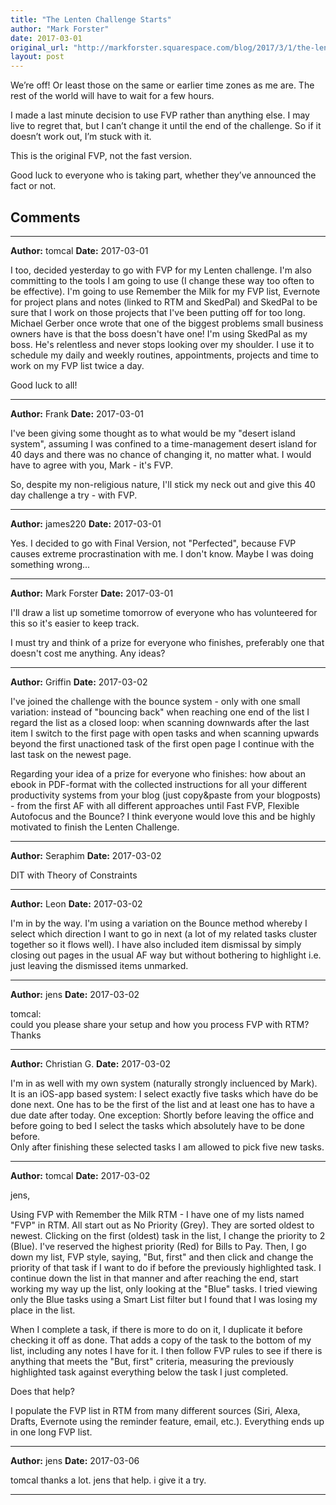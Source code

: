 ```yaml
---
title: "The Lenten Challenge Starts"
author: "Mark Forster"
date: 2017-03-01
original_url: "http://markforster.squarespace.com/blog/2017/3/1/the-lenten-challenge-starts.html"
layout: post
---
```


We’re off! Or least those on the same or earlier time zones as me are. The rest of the world will have to wait for a few hours.

I made a last minute decision to use FVP rather than anything else. I may live to regret that, but I can’t change it until the end of the challenge. So if it doesn’t work out, I’m stuck with it.

This is the original FVP, not the fast version.

Good luck to everyone who is taking part, whether they’ve announced the fact or not.


## Comments

---

**Author:** tomcal
**Date:** 2017-03-01

I too, decided yesterday to go with FVP for my Lenten challenge. I'm also committing to the tools I am going to use (I change these way too often to be effective). I'm going to use Remember the Milk for my FVP list, Evernote for project plans and notes (linked to RTM and SkedPal) and SkedPal to be sure that I work on those projects that I've been putting off for too long. Michael Gerber once wrote that one of the biggest problems small business owners have is that the boss doesn't have one! I'm using SkedPal as my boss. He's relentless and never stops looking over my shoulder. I use it to schedule my daily and weekly routines, appointments, projects and time to work on my FVP list twice a day.  
  
Good luck to all!

---

**Author:** Frank
**Date:** 2017-03-01

I've been giving some thought as to what would be my "desert island system", assuming I was confined to a time-management desert island for 40 days and there was no chance of changing it, no matter what. I would have to agree with you, Mark - it's FVP.  
  
So, despite my non-religious nature, I'll stick my neck out and give this 40 day challenge a try - with FVP.

---

**Author:** james220
**Date:** 2017-03-01

Yes. I decided to go with Final Version, not "Perfected", because FVP causes extreme procrastination with me. I don't know. Maybe I was doing something wrong...

---

**Author:** Mark Forster
**Date:** 2017-03-01

I'll draw a list up sometime tomorrow of everyone who has volunteered for this so it's easier to keep track.  
  
I must try and think of a prize for everyone who finishes, preferably one that doesn't cost me anything. Any ideas?

---

**Author:** Griffin
**Date:** 2017-03-02

I've joined the challenge with the bounce system - only with one small variation: instead of "bouncing back" when reaching one end of the list I regard the list as a closed loop: when scanning downwards after the last item I switch to the first page with open tasks and when scanning upwards beyond the first unactioned task of the first open page I continue with the last task on the newest page.  
  
Regarding your idea of a prize for everyone who finishes: how about an ebook in PDF-format with the collected instructions for all your different productivity systems from your blog (just copy&paste from your blogposts) - from the first AF with all different approaches until Fast FVP, Flexible Autofocus and the Bounce? I think everyone would love this and be highly motivated to finish the Lenten Challenge.

---

**Author:** Seraphim
**Date:** 2017-03-02

DIT with Theory of Constraints

---

**Author:** Leon
**Date:** 2017-03-02

I'm in by the way. I'm using a variation on the Bounce method whereby I select which direction I want to go in next (a lot of my related tasks cluster together so it flows well). I have also included item dismissal by simply closing out pages in the usual AF way but without bothering to highlight i.e. just leaving the dismissed items unmarked.

---

**Author:** jens
**Date:** 2017-03-02

tomcal:  
could you please share your setup and how you process FVP with RTM?  
Thanks

---

**Author:** Christian G.
**Date:** 2017-03-02

I'm in as well with my own system (naturally strongly incluenced by Mark).   
It is an iOS-app based system: I select exactly five tasks which have do be done next. One has to be the first of the list and at least one has to have a due date after today. One exception: Shortly before leaving the office and before going to bed I select the tasks which absolutely have to be done before.   
Only after finishing these selected tasks I am allowed to pick five new tasks.

---

**Author:** tomcal
**Date:** 2017-03-02

jens,  
  
Using FVP with Remember the Milk RTM - I have one of my lists named "FVP" in RTM. All start out as No Priority (Grey). They are sorted oldest to newest. Clicking on the first (oldest) task in the list, I change the priority to 2 (Blue). I've reserved the highest priority (Red) for Bills to Pay. Then, I go down my list, FVP style, saying, "But, first" and then click and change the priority of that task if I want to do if before the previously highlighted task. I continue down the list in that manner and after reaching the end, start working my way up the list, only looking at the "Blue" tasks. I tried viewing only the Blue tasks using a Smart List filter but I found that I was losing my place in the list.   
  
When I complete a task, if there is more to do on it, I duplicate it before checking it off as done. That adds a copy of the task to the bottom of my list, including any notes I have for it. I then follow FVP rules to see if there is anything that meets the "But, first" criteria, measuring the previously highlighted task against everything below the task I just completed.  
  
Does that help?  
  
I populate the FVP list in RTM from many different sources (Siri, Alexa, Drafts, Evernote using the reminder feature, email, etc.). Everything ends up in one long FVP list.

---

**Author:** jens
**Date:** 2017-03-06

tomcal thanks a lot. jens that help. i give it a try.

---
